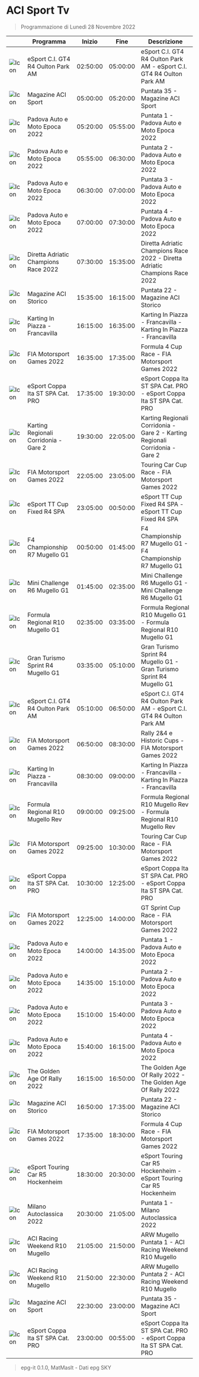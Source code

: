 # ACI Sport Tv
> Programmazione di Lunedì 28 Novembre 2022

||Programma|Inizio|Fine|Descrizione|
|---|---|---|---|---|
|![Icon](https://guidatv.sky.it/uuid/SportCalcio_Cover_JgZRMKTlp.png)|eSport C.I. GT4 R4 Oulton Park AM|02:50:00|05:00:00|eSport C.I. GT4 R4 Oulton Park AM - eSport C.I. GT4 R4 Oulton Park AM
|![Icon](https://guidatv.sky.it/uuid/SportCalcio_Cover_JgZRMKTlp.png)|Magazine ACI Sport|05:00:00|05:20:00|Puntata 35 - Magazine ACI Sport
|![Icon](https://guidatv.sky.it/uuid/SportCalcio_Cover_JgZRMKTlp.png)|Padova Auto e Moto Epoca 2022|05:20:00|05:55:00|Puntata 1 - Padova Auto e Moto Epoca 2022
|![Icon](https://guidatv.sky.it/uuid/SportCalcio_Cover_JgZRMKTlp.png)|Padova Auto e Moto Epoca 2022|05:55:00|06:30:00|Puntata 2 - Padova Auto e Moto Epoca 2022
|![Icon](https://guidatv.sky.it/uuid/SportCalcio_Cover_JgZRMKTlp.png)|Padova Auto e Moto Epoca 2022|06:30:00|07:00:00|Puntata 3 - Padova Auto e Moto Epoca 2022
|![Icon](https://guidatv.sky.it/uuid/SportCalcio_Cover_JgZRMKTlp.png)|Padova Auto e Moto Epoca 2022|07:00:00|07:30:00|Puntata 4 - Padova Auto e Moto Epoca 2022
|![Icon](https://guidatv.sky.it/uuid/SportCalcio_Cover_JgZRMKTlp.png)|Diretta Adriatic Champions Race 2022|07:30:00|15:35:00|Diretta Adriatic Champions Race 2022 - Diretta Adriatic Champions Race 2022
|![Icon](https://guidatv.sky.it/uuid/SportCalcio_Cover_JgZRMKTlp.png)|Magazine ACI Storico|15:35:00|16:15:00|Puntata 22 - Magazine ACI Storico
|![Icon](https://guidatv.sky.it/uuid/SportCalcio_Cover_JgZRMKTlp.png)|Karting In Piazza - Francavilla|16:15:00|16:35:00|Karting In Piazza - Francavilla - Karting In Piazza - Francavilla
|![Icon](https://guidatv.sky.it/uuid/SportCalcio_Cover_JgZRMKTlp.png)|FIA Motorsport Games 2022|16:35:00|17:35:00|Formula 4 Cup Race - FIA Motorsport Games 2022
|![Icon](https://guidatv.sky.it/uuid/SportCalcio_Cover_JgZRMKTlp.png)|eSport Coppa Ita ST SPA Cat. PRO|17:35:00|19:30:00|eSport Coppa Ita ST SPA Cat. PRO - eSport Coppa Ita ST SPA Cat. PRO
|![Icon](https://guidatv.sky.it/uuid/SportCalcio_Cover_JgZRMKTlp.png)|Karting Regionali Corridonia - Gare 2|19:30:00|22:05:00|Karting Regionali Corridonia - Gare 2 - Karting Regionali Corridonia - Gare 2
|![Icon](https://guidatv.sky.it/uuid/SportCalcio_Cover_JgZRMKTlp.png)|FIA Motorsport Games 2022|22:05:00|23:05:00|Touring Car Cup Race - FIA Motorsport Games 2022
|![Icon](https://guidatv.sky.it/uuid/SportCalcio_Cover_JgZRMKTlp.png)|eSport TT Cup Fixed R4 SPA|23:05:00|00:50:00|eSport TT Cup Fixed R4 SPA - eSport TT Cup Fixed R4 SPA
|![Icon](https://guidatv.sky.it/uuid/SportCalcio_Cover_JgZRMKTlp.png)|F4 Championship R7 Mugello G1|00:50:00|01:45:00|F4 Championship R7 Mugello G1 - F4 Championship R7 Mugello G1
|![Icon](https://guidatv.sky.it/uuid/SportCalcio_Cover_JgZRMKTlp.png)|Mini Challenge R6 Mugello G1|01:45:00|02:35:00|Mini Challenge R6 Mugello G1 - Mini Challenge R6 Mugello G1
|![Icon](https://guidatv.sky.it/uuid/SportCalcio_Cover_JgZRMKTlp.png)|Formula Regional R10 Mugello G1|02:35:00|03:35:00|Formula Regional R10 Mugello G1 - Formula Regional R10 Mugello G1
|![Icon](https://guidatv.sky.it/uuid/SportCalcio_Cover_JgZRMKTlp.png)|Gran Turismo Sprint R4 Mugello G1|03:35:00|05:10:00|Gran Turismo Sprint R4 Mugello G1 - Gran Turismo Sprint R4 Mugello G1
|![Icon](https://guidatv.sky.it/uuid/SportCalcio_Cover_JgZRMKTlp.png)|eSport C.I. GT4 R4 Oulton Park AM|05:10:00|06:50:00|eSport C.I. GT4 R4 Oulton Park AM - eSport C.I. GT4 R4 Oulton Park AM
|![Icon](https://guidatv.sky.it/uuid/SportCalcio_Cover_JgZRMKTlp.png)|FIA Motorsport Games 2022|06:50:00|08:30:00|Rally 2&amp;4 e Historic Cups - FIA Motorsport Games 2022
|![Icon](https://guidatv.sky.it/uuid/SportCalcio_Cover_JgZRMKTlp.png)|Karting In Piazza - Francavilla|08:30:00|09:00:00|Karting In Piazza - Francavilla - Karting In Piazza - Francavilla
|![Icon](https://guidatv.sky.it/uuid/SportCalcio_Cover_JgZRMKTlp.png)|Formula Regional R10 Mugello Rev|09:00:00|09:25:00|Formula Regional R10 Mugello Rev - Formula Regional R10 Mugello Rev
|![Icon](https://guidatv.sky.it/uuid/SportCalcio_Cover_JgZRMKTlp.png)|FIA Motorsport Games 2022|09:25:00|10:30:00|Touring Car Cup Race - FIA Motorsport Games 2022
|![Icon](https://guidatv.sky.it/uuid/SportCalcio_Cover_JgZRMKTlp.png)|eSport Coppa Ita ST SPA Cat. PRO|10:30:00|12:25:00|eSport Coppa Ita ST SPA Cat. PRO - eSport Coppa Ita ST SPA Cat. PRO
|![Icon](https://guidatv.sky.it/uuid/SportCalcio_Cover_JgZRMKTlp.png)|FIA Motorsport Games 2022|12:25:00|14:00:00|GT Sprint Cup Race - FIA Motorsport Games 2022
|![Icon](https://guidatv.sky.it/uuid/SportCalcio_Cover_JgZRMKTlp.png)|Padova Auto e Moto Epoca 2022|14:00:00|14:35:00|Puntata 1 - Padova Auto e Moto Epoca 2022
|![Icon](https://guidatv.sky.it/uuid/SportCalcio_Cover_JgZRMKTlp.png)|Padova Auto e Moto Epoca 2022|14:35:00|15:10:00|Puntata 2 - Padova Auto e Moto Epoca 2022
|![Icon](https://guidatv.sky.it/uuid/SportCalcio_Cover_JgZRMKTlp.png)|Padova Auto e Moto Epoca 2022|15:10:00|15:40:00|Puntata 3 - Padova Auto e Moto Epoca 2022
|![Icon](https://guidatv.sky.it/uuid/SportCalcio_Cover_JgZRMKTlp.png)|Padova Auto e Moto Epoca 2022|15:40:00|16:15:00|Puntata 4 - Padova Auto e Moto Epoca 2022
|![Icon](https://guidatv.sky.it/uuid/SportCalcio_Cover_JgZRMKTlp.png)|The Golden Age Of Rally 2022|16:15:00|16:50:00|The Golden Age Of Rally 2022 - The Golden Age Of Rally 2022
|![Icon](https://guidatv.sky.it/uuid/SportCalcio_Cover_JgZRMKTlp.png)|Magazine ACI Storico|16:50:00|17:35:00|Puntata 22 - Magazine ACI Storico
|![Icon](https://guidatv.sky.it/uuid/SportCalcio_Cover_JgZRMKTlp.png)|FIA Motorsport Games 2022|17:35:00|18:30:00|Formula 4 Cup Race - FIA Motorsport Games 2022
|![Icon](https://guidatv.sky.it/uuid/SportCalcio_Cover_JgZRMKTlp.png)|eSport Touring Car R5 Hockenheim|18:30:00|20:30:00|eSport Touring Car R5 Hockenheim - eSport Touring Car R5 Hockenheim
|![Icon](https://guidatv.sky.it/uuid/SportCalcio_Cover_JgZRMKTlp.png)|Milano Autoclassica 2022|20:30:00|21:05:00|Puntata 1 - Milano Autoclassica 2022
|![Icon](https://guidatv.sky.it/uuid/SportCalcio_Cover_JgZRMKTlp.png)|ACI Racing Weekend R10 Mugello|21:05:00|21:50:00|ARW Mugello Puntata 1 - ACI Racing Weekend R10 Mugello
|![Icon](https://guidatv.sky.it/uuid/SportCalcio_Cover_JgZRMKTlp.png)|ACI Racing Weekend R10 Mugello|21:50:00|22:30:00|ARW Mugello Puntata 2 - ACI Racing Weekend R10 Mugello
|![Icon](https://guidatv.sky.it/uuid/SportCalcio_Cover_JgZRMKTlp.png)|Magazine ACI Sport|22:30:00|23:00:00|Puntata 35 - Magazine ACI Sport
|![Icon](https://guidatv.sky.it/uuid/SportCalcio_Cover_JgZRMKTlp.png)|eSport Coppa Ita ST SPA Cat. PRO|23:00:00|00:55:00|eSport Coppa Ita ST SPA Cat. PRO - eSport Coppa Ita ST SPA Cat. PRO



 > epg-it 0.1.0, MatMasIt - Dati epg SKY
